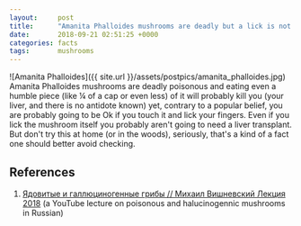 ```yaml
---
layout:     post
title:      "Amanita Phalloides mushrooms are deadly but a lick is not enough"
date:       2018-09-21 02:51:25 +0000
categories: facts
tags:       mushrooms
---
```


![Amanita Phalloides]({{ site.url }}/assets/postpics/amanita_phalloides.jpg)
Amanita Phalloides mushrooms are deadly poisonous and eating even a humble piece (like ¼ of a cap or even less) of it will probably kill you (your liver, and there is no antidote known) yet, contrary to a popular belief, you are probably going to be Ok if you touch it and lick your fingers. Even if you lick the mushroom itself you probably aren't going to need a liver transplant. But don't try this at home (or in the woods), seriously, that's a kind of a fact one should better avoid checking.

## References

   1. [Ядовитые и галлюциногенные грибы // Михаил Вишневский Лекция 2018](https://www.youtube.com/watch?v=qJK8hIofA5A) (a YouTube lecture on poisonous and halucinogennic mushrooms in Russian)
